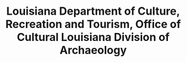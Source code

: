 ---
layout: repo
title: "Louisiana Department of Culture, Recreation and Tourism, Office of Cultural Louisiana Division of Archaeology"
id: 25285
permalink: repos/25285/
---